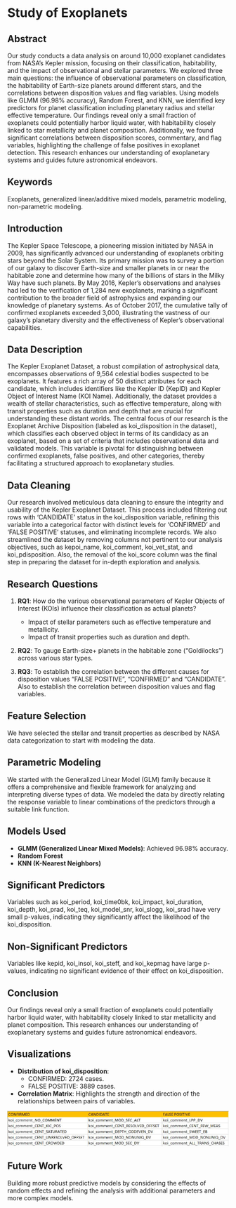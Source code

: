# Study of Exoplanets

## Abstract
Our study conducts a data analysis on around 10,000 exoplanet candidates from NASA’s Kepler mission, focusing on their classification, habitability, and the impact of observational and stellar parameters. We explored three main questions: the influence of observational parameters on classification, the habitability of Earth-size planets around different stars, and the correlations between disposition values and flag variables. Using models like GLMM (96.98% accuracy), Random Forest, and KNN, we identified key predictors for planet classification including planetary radius and stellar effective temperature. Our findings reveal only a small fraction of exoplanets could potentially harbor liquid water, with habitability closely linked to star metallicity and planet composition. Additionally, we found significant correlations between disposition scores, commentary, and flag variables, highlighting the challenge of false positives in exoplanet detection. This research enhances our understanding of exoplanetary systems and guides future astronomical endeavors.

## Keywords
Exoplanets, generalized linear/additive mixed models, parametric modeling, non-parametric modeling.

## Introduction
The Kepler Space Telescope, a pioneering mission initiated by NASA in 2009, has significantly advanced our understanding of exoplanets orbiting stars beyond the Solar System. Its primary mission was to survey a portion of our galaxy to discover Earth-size and smaller planets in or near the habitable zone and determine how many of the billions of stars in the Milky Way have such planets. By May 2016, Kepler’s observations and analyses had led to the verification of 1,284 new exoplanets, marking a significant contribution to the broader field of astrophysics and expanding our knowledge of planetary systems. As of October 2017, the cumulative tally of confirmed exoplanets exceeded 3,000, illustrating the vastness of our galaxy’s planetary diversity and the effectiveness of Kepler’s observational capabilities.

## Data Description
The Kepler Exoplanet Dataset, a robust compilation of astrophysical data, encompasses observations of 9,564 celestial bodies suspected to be exoplanets. It features a rich array of 50 distinct attributes for each candidate, which includes identifiers like the Kepler ID (KepID) and Kepler Object of Interest Name (KOI Name). Additionally, the dataset provides a wealth of stellar characteristics, such as effective temperature, along with transit properties such as duration and depth that are crucial for understanding these distant worlds. The central focus of our research is the Exoplanet Archive Disposition (labeled as koi_disposition in the dataset), which classifies each observed object in terms of its candidacy as an exoplanet, based on a set of criteria that includes observational data and validated models. This variable is pivotal for distinguishing between confirmed exoplanets, false positives, and other categories, thereby facilitating a structured approach to exoplanetary studies.

## Data Cleaning
Our research involved meticulous data cleaning to ensure the integrity and usability of the Kepler Exoplanet Dataset. This process included filtering out rows with ‘CANDIDATE’ status in the koi_disposition variable, refining this variable into a categorical factor with distinct levels for ‘CONFIRMED’ and ‘FALSE POSITIVE’ statuses, and eliminating incomplete records. We also streamlined the dataset by removing columns not pertinent to our analysis objectives, such as kepoi_name, koi_comment, koi_vet_stat, and koi_pdisposition. Also, the removal of the koi_score column was the final step in preparing the dataset for in-depth exploration and analysis.

## Research Questions
1. **RQ1**: How do the various observational parameters of Kepler Objects of Interest (KOIs) influence their classification as actual planets?
   - Impact of stellar parameters such as effective temperature and metallicity.
   - Impact of transit properties such as duration and depth.

2. **RQ2**: To gauge Earth-size+ planets in the habitable zone (“Goldilocks”) across various star types.

3. **RQ3**: To establish the correlation between the different causes for disposition values “FALSE POSITIVE”, “CONFIRMED” and “CANDIDATE”. Also to establish the correlation between disposition values and flag variables.

## Feature Selection
We have selected the stellar and transit properties as described by NASA data categorization to start with modeling the data.

## Parametric Modeling
We started with the Generalized Linear Model (GLM) family because it offers a comprehensive and flexible framework for analyzing and interpreting diverse types of data. We modeled the data by directly relating the response variable to linear combinations of the predictors through a suitable link function.

## Models Used
- **GLMM (Generalized Linear Mixed Models)**: Achieved 96.98% accuracy.
- **Random Forest**
- **KNN (K-Nearest Neighbors)**

## Significant Predictors
Variables such as koi_period, koi_time0bk, koi_impact, koi_duration, koi_depth, koi_prad, koi_teq, koi_model_snr, koi_slogg, koi_srad have very small p-values, indicating they significantly affect the likelihood of the koi_disposition.

## Non-Significant Predictors
Variables like kepid, koi_insol, koi_steff, and koi_kepmag have large p-values, indicating no significant evidence of their effect on koi_disposition.

## Conclusion
Our findings reveal only a small fraction of exoplanets could potentially harbor liquid water, with habitability closely linked to star metallicity and planet composition. This research enhances our understanding of exoplanetary systems and guides future astronomical endeavors.

## Visualizations
- **Distribution of koi_disposition**: 
  - CONFIRMED: 2724 cases.
  - FALSE POSITIVE: 3889 cases.
- **Correlation Matrix**: Highlights the strength and direction of the relationships between pairs of variables.

![Correlation Matrix](corr_results.JPG)

## Future Work
Building more robust predictive models by considering the effects of random effects and refining the analysis with additional parameters and more complex models.
